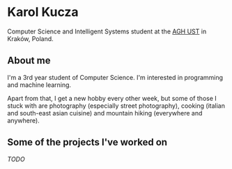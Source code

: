 # Karol Kucza

Computer Science and Intelligent Systems student at the [AGH UST](https://www.agh.edu.pl/en) in Kraków, Poland.

## About me

I'm a 3rd year student of Computer Science. I'm interested in programming and machine learning.

Apart from that, I get a new hobby every other week, but some of those I stuck with are photography (especially street photography), cooking (italian and south-east asian cuisine) and mountain hiking (everywhere and anywhere).

## Some of the projects I've worked on

_TODO_
